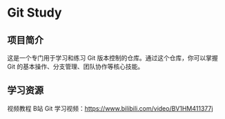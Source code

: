# Git Study
## 项目简介
这是一个专门用于学习和练习 Git 版本控制的仓库。通过这个仓库，你可以掌握 Git 的基本操作、分支管理、团队协作等核心技能。

## 学习资源
视频教程
B站 Git 学习视频：https://www.bilibili.com/video/BV1HM411377j

